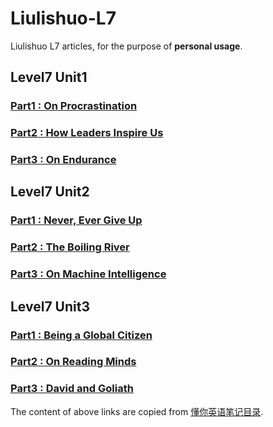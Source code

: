 # Liulishuo-L7
Liulishuo L7 articles, for the purpose of **personal usage**.

## Level7 Unit1 
### [Part1 : On Procrastination](L7-U1-P1-On-Procrastination.md 'Part1 : On Procrastination')
### [Part2 : How Leaders Inspire Us](L7-U1-P2-How-Leaders-Inspire-Us.md 'Part2 : How Leaders Inspire Us')
### [Part3 : On Endurance](L7-U1-P3-On-Endurance.md 'Part3 : On Endurance')

## Level7 Unit2
### [Part1 : Never, Ever Give Up](L7-U2-P1-Never-Ever-Give-Up.md 'Part1 : Never, Ever Give Up')
### [Part2 : The Boiling River](L7-U2-P2-The-Boiling-River.md 'Part2 : The Boiling River')
### [Part3 : On Machine Intelligence](L7-U2-P3-On-Machine-Intelligence.md 'Part3 : On Machine Intelligence]')

## Level7 Unit3 
### [Part1 : Being a Global Citizen](L7-U3-P1-Being-a-Global-Citizen.md 'Part1 : Being a Global Citizen')
### [Part2 : On Reading Minds](L7-U3-P2-On-Reading-Minds.md 'Part2 : On Reading Minds')
### [Part3 : David and Goliath](L7-U3-P3-David-and-Goliath.md 'Part3 : David and Goliath')

The content of above links are copied from [懂你英语笔记目录](https://www.jianshu.com/p/deb8002bbba6 "懂你英语笔记目录").